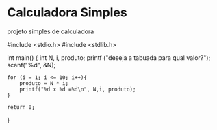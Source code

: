 # Calculadora Simples
projeto simples de calculadora

#include <stdio.h>
#include <stdlib.h>

int main()
{
    int N, i, produto;
    printf ("deseja a tabuada para qual valor?");
    scanf("%d", &N);

    for (i = 1; i <= 10; i++){
        produto = N * i;
        printf("%d x %d =%d\n", N,i, produto);
    }

    return 0;
}
